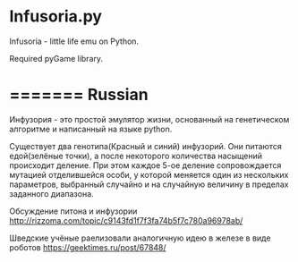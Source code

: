 Infusoria.py
============

Infusoria - little life emu on Python.

Required pyGame library.

=======
Russian
=======

Инфузория - это простой эмулятор жизни, основанный на генетическом алгоритме и написанный на языке python.

Существует два генотипа(Красный и синий) инфузорий. Они питаются едой(зелёные точки), а после
некоторого количества насыщений происходит деление. При этом каждое 5-ое деление сопровождается
мутацией отделившейся особи, у которой меняется один из нескольких параметров, выбранный случайно
и на случайную величину в пределах заданного диапазона.

Обсуждение питона и инфузории http://rizzoma.com/topic/c9143fd1f7f3fa74b5f7c780a96978ab/

Шведские учёные раелизовали аналогичную идею в железе в виде роботов https://geektimes.ru/post/67848/
